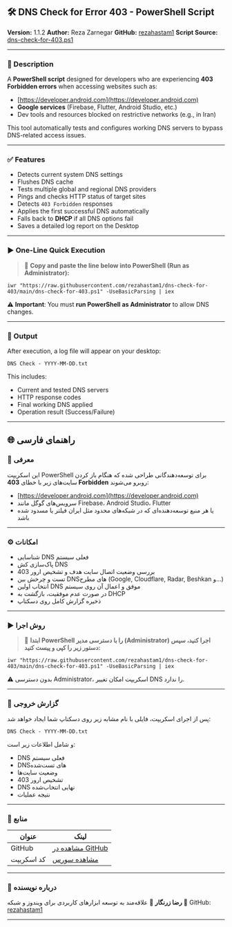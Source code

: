 
## 🛠️ DNS Check for Error 403 - PowerShell Script

**Version:** 1.1.2
**Author:** Reza Zarnegar
**GitHub:** [rezahastam1](https://github.com/rezahastam1)
**Script Source:** [dns-check-for-403.ps1](https://raw.githubusercontent.com/rezahastam1/dns-check-for-403/main/dns-check-for-403.ps1)

---

### 📌  Description

A **PowerShell script** designed for developers who are experiencing **403 Forbidden errors** when accessing websites such as:

* [https://developer.android.com](https://developer.android.com)
* **Google services** (Firebase, Flutter, Android Studio, etc.)
* Dev tools and resources blocked on restrictive networks (e.g., in Iran)

This tool automatically tests and configures working DNS servers to bypass DNS-related access issues.

---

### ✅ Features

* Detects current system DNS settings
* Flushes DNS cache
* Tests multiple global and regional DNS providers
* Pings and checks HTTP status of target sites
* Detects `403 Forbidden` responses
* Applies the first successful DNS automatically
* Falls back to **DHCP** if all DNS options fail
* Saves a detailed log report on the Desktop

---

### ▶️ One-Line Quick Execution

> 📌 **Copy and paste the line below into PowerShell (Run as Administrator):**

```
iwr "https://raw.githubusercontent.com/rezahastam1/dns-check-for-403/main/dns-check-for-403.ps1" -UseBasicParsing | iex
```

⚠️ **Important**: You must **run PowerShell as Administrator** to allow DNS changes.

---

### 📄 Output

After execution, a log file will appear on your desktop:

```
DNS Check - YYYY-MM-DD.txt
```

This includes:

* Current and tested DNS servers
* HTTP response codes
* Final working DNS applied
* Operation result (Success/Failure)

---

## 🌐 راهنمای فارسی

### 📝 معرفی

این اسکریپت PowerShell برای توسعه‌دهندگانی طراحی شده که هنگام باز کردن سایت‌های زیر با خطای **403 Forbidden** روبرو می‌شوند:

* [https://developer.android.com](https://developer.android.com)
* سرویس‌های گوگل مانند Firebase، Android Studio، Flutter
* یا هر منبع توسعه‌دهنده‌ای که در شبکه‌های محدود مثل ایران فیلتر یا مسدود شده باشد

---

### ⚙️ امکانات

* شناسایی DNS فعلی سیستم
* پاک‌سازی کش DNS
* بررسی وضعیت اتصال سایت هدف و تشخیص ارور 403
* تست و چرخش بین DNSهای مطرح (Google, Cloudflare, Radar, Beshkan و...)
* انتخاب اولین DNS موفق و اعمال آن روی سیستم
* در صورت عدم موفقیت، بازگشت به DHCP
* ذخیره گزارش کامل روی دسکتاپ

---

### ▶️ روش اجرا

> 📌 **ابتدا PowerShell را با دسترسی مدیر (Administrator) اجرا کنید، سپس دستور زیر را کپی و پیست کنید:**

```
iwr "https://raw.githubusercontent.com/rezahastam1/dns-check-for-403/main/dns-check-for-403.ps1" -UseBasicParsing | iex
```

⚠️ بدون دسترسی Administrator، اسکریپت امکان تغییر DNS را ندارد.

---

### 📄 گزارش خروجی

پس از اجرای اسکریپت، فایلی با نام مشابه زیر روی دسکتاپ شما ایجاد خواهد شد:

```
DNS Check - YYYY-MM-DD.txt
```

و شامل اطلاعات زیر است:

* DNS فعلی سیستم
* DNSهای تست‌شده
* وضعیت سایت‌ها
* تشخیص ارور 403
* DNS نهایی انتخاب‌شده
* نتیجه عملیات

---

### 🔗 منابع

| عنوان      | لینک                                                                                                      |
| ---------- | --------------------------------------------------------------------------------------------------------- |
| GitHub     | [مشاهده در GitHub](https://github.com/rezahastam1/dns-check-for-403)                                      |
| کد اسکریپت | [مشاهده سورس](https://raw.githubusercontent.com/rezahastam1/dns-check-for-403/main/dns-check-for-403.ps1) |

---

### 👤 درباره نویسنده

**رضا زرنگار**
🎯 علاقه‌مند به توسعه ابزارهای کاربردی برای ویندوز و شبکه
🔗 GitHub: [rezahastam1](https://github.com/rezahastam1)

---

